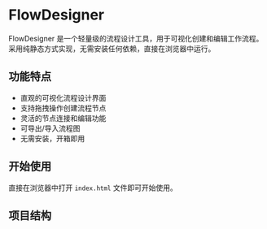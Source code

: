 # FlowDesigner

FlowDesigner 是一个轻量级的流程设计工具，用于可视化创建和编辑工作流程。采用纯静态方式实现，无需安装任何依赖，直接在浏览器中运行。

## 功能特点

- 直观的可视化流程设计界面
- 支持拖拽操作创建流程节点
- 灵活的节点连接和编辑功能
- 可导出/导入流程图
- 无需安装，开箱即用

## 开始使用

直接在浏览器中打开 `index.html` 文件即可开始使用。

## 项目结构